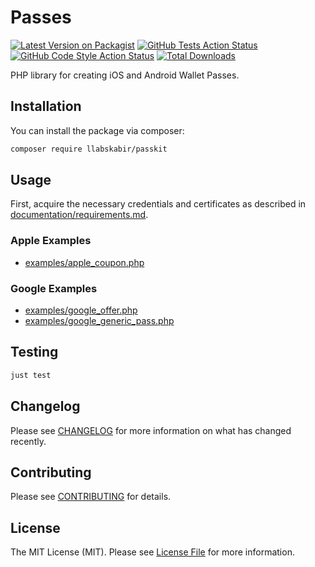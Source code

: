 # Passes

[![Latest Version on Packagist](https://img.shields.io/packagist/v/chiiya/passes.svg?style=flat-square)](https://packagist.org/packages/chiiya/passes)
[![GitHub Tests Action Status](https://img.shields.io/github/workflow/status/chiiya/passes/run-tests?label=tests)](https://github.com/chiiya/passes/actions?query=workflow%3Arun-tests+branch%3Amaster)
[![GitHub Code Style Action Status](https://img.shields.io/github/workflow/status/chiiya/passes/lint?label=code%20style)](https://github.com/chiiya/passes/actions?query=workflow%3Alint+branch%3Amaster)
[![Total Downloads](https://img.shields.io/packagist/dt/chiiya/passes.svg?style=flat-square)](https://packagist.org/packages/chiiya/passes)

PHP library for creating iOS and Android Wallet Passes.

## Installation

You can install the package via composer:

```bash
composer require llabskabir/passkit
```

## Usage

First, acquire the necessary credentials and certificates as described in [documentation/requirements.md](documentation/requirements.md).

### Apple Examples

- [examples/apple_coupon.php](examples/apple_coupon.php)

### Google Examples

- [examples/google_offer.php](examples/google_offer.php)
- [examples/google_generic_pass.php](examples/google_generic_pass.php)

## Testing

```bash
just test
```

## Changelog

Please see [CHANGELOG](CHANGELOG.md) for more information on what has changed recently.

## Contributing

Please see [CONTRIBUTING](.github/CONTRIBUTING.md) for details.

## License

The MIT License (MIT). Please see [License File](LICENSE.md) for more information.
